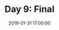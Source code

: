 ---
layout: post
title: 'Day 9: Final'
date: 2019-01-31 17:00:00
image: '/assets/img/'
description: 'Day 9: Final'
main-class: 'ionic'
color: '#7AAB13'
tags:
- course
- final
categories:
---